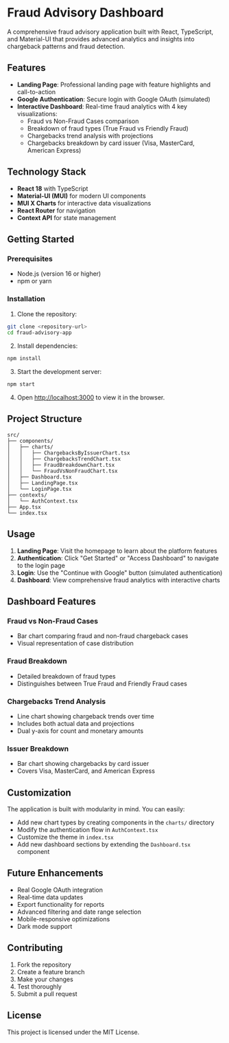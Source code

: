 # Fraud Advisory Dashboard

A comprehensive fraud advisory application built with React, TypeScript, and Material-UI that provides advanced analytics and insights into chargeback patterns and fraud detection.

## Features

- **Landing Page**: Professional landing page with feature highlights and call-to-action
- **Google Authentication**: Secure login with Google OAuth (simulated)
- **Interactive Dashboard**: Real-time fraud analytics with 4 key visualizations:
  - Fraud vs Non-Fraud Cases comparison
  - Breakdown of fraud types (True Fraud vs Friendly Fraud)
  - Chargebacks trend analysis with projections
  - Chargebacks breakdown by card issuer (Visa, MasterCard, American Express)

## Technology Stack

- **React 18** with TypeScript
- **Material-UI (MUI)** for modern UI components
- **MUI X Charts** for interactive data visualizations
- **React Router** for navigation
- **Context API** for state management

## Getting Started

### Prerequisites

- Node.js (version 16 or higher)
- npm or yarn

### Installation

1. Clone the repository:
```bash
git clone <repository-url>
cd fraud-advisory-app
```

2. Install dependencies:
```bash
npm install
```

3. Start the development server:
```bash
npm start
```

4. Open [http://localhost:3000](http://localhost:3000) to view it in the browser.

## Project Structure

```
src/
├── components/
│   ├── charts/
│   │   ├── ChargebacksByIssuerChart.tsx
│   │   ├── ChargebacksTrendChart.tsx
│   │   ├── FraudBreakdownChart.tsx
│   │   └── FraudVsNonFraudChart.tsx
│   ├── Dashboard.tsx
│   ├── LandingPage.tsx
│   └── LoginPage.tsx
├── contexts/
│   └── AuthContext.tsx
├── App.tsx
└── index.tsx
```

## Usage

1. **Landing Page**: Visit the homepage to learn about the platform features
2. **Authentication**: Click "Get Started" or "Access Dashboard" to navigate to the login page
3. **Login**: Use the "Continue with Google" button (simulated authentication)
4. **Dashboard**: View comprehensive fraud analytics with interactive charts

## Dashboard Features

### Fraud vs Non-Fraud Cases
- Bar chart comparing fraud and non-fraud chargeback cases
- Visual representation of case distribution

### Fraud Breakdown
- Detailed breakdown of fraud types
- Distinguishes between True Fraud and Friendly Fraud cases

### Chargebacks Trend Analysis
- Line chart showing chargeback trends over time
- Includes both actual data and projections
- Dual y-axis for count and monetary amounts

### Issuer Breakdown
- Bar chart showing chargebacks by card issuer
- Covers Visa, MasterCard, and American Express

## Customization

The application is built with modularity in mind. You can easily:

- Add new chart types by creating components in the `charts/` directory
- Modify the authentication flow in `AuthContext.tsx`
- Customize the theme in `index.tsx`
- Add new dashboard sections by extending the `Dashboard.tsx` component

## Future Enhancements

- Real Google OAuth integration
- Real-time data updates
- Export functionality for reports
- Advanced filtering and date range selection
- Mobile-responsive optimizations
- Dark mode support

## Contributing

1. Fork the repository
2. Create a feature branch
3. Make your changes
4. Test thoroughly
5. Submit a pull request

## License

This project is licensed under the MIT License.
